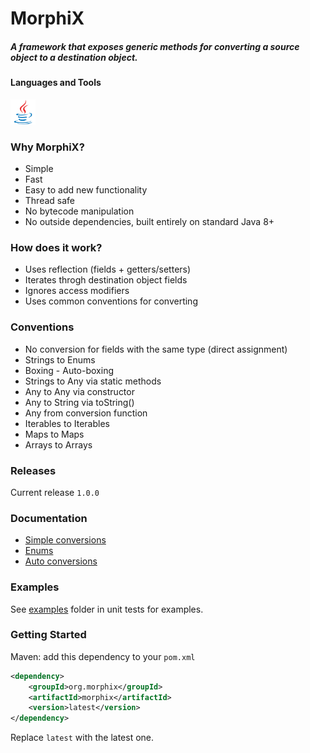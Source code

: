 # MorphiX

##### A framework that exposes generic methods for converting a *source* object to a *destination* object.

#### Languages and Tools
<p>
	<a href="https://www.java.com" target="_blank" rel="noreferrer"><img src="https://raw.githubusercontent.com/devicons/devicon/master/icons/java/java-original.svg" alt="java" width="40" height="40"/></a>
</p>

### Why MorphiX?

- Simple
- Fast
- Easy to add new functionality
- Thread safe
- No bytecode manipulation
- No outside dependencies, built entirely on standard Java 8+

### How does it work?

- Uses reflection (fields + getters/setters)
- Iterates throgh destination object fields
- Ignores access modifiers
- Uses common conventions for converting

### Conventions

- No conversion for fields with the same type (direct assignment)
- Strings to Enums
- Boxing - Auto-boxing
- Strings to Any via static methods
- Any to Any via constructor
- Any to String via toString()
- Any from conversion function
- Iterables to Iterables
- Maps to Maps
- Arrays to Arrays

### Releases

Current release `1.0.0`

### Documentation

- [Simple conversions](doc/simple.md)
- [Enums](doc/enums.md)
- [Auto conversions](doc/auto-conversions.md)

### Examples

See [examples](src/test/java/org/morphix/examples) folder in unit tests for examples.

### Getting Started

Maven: add this dependency to your `pom.xml`

```xml
<dependency>
	<groupId>org.morphix</groupId>
	<artifactId>morphix</artifactId>
	<version>latest</version>
</dependency>
```

Replace `latest` with the latest one.

